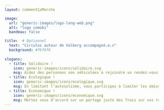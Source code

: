 ```yaml
---
layout: commentÇaMarche

image:
  url: "generic-images/logo-long-web.png"
  alt: "logo comobi"
  bandeau: false

title:  # Optionnel
  text: "Circulez autour de Valberg accompagné.e.s"
  background: #f6f6f6
  
slogans:
  - title: Solidaire !
    icon: generic-images/icons/solidaire.svg
    msg: Aidez des personnes non véhiculées à rejoindre un rendez-vous médical, un entretien, ou leur travail. Faites des rencontres.
  - title: Ecologique !
    icon: generic-images/icons/ecologique.svg
    msg: En limitant l’autosolisme, vous participez à limiter les émissions de CO2 et la pollution atmosphérique
  - title: Economique !
    icon: generic-images/icons/economique.svg
    msg: Mettez vous d’accord sur un partage juste des frais sur vos trajets.
---
```

